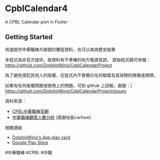 # CpblCalendar4

A CPBL Calendar port in Flutter

## Getting Started

快速提供中華職棒大聯盟的賽程資料，也可以查詢歷史結果

本程式為非官方提供，故資料有不準確的地方敬請見諒。
原始程式碼可參閱：https://github.com/DolphinWing/CpblCalendarProject

為了避免侵犯其他人的版權，在程式內不會顯示任何聯盟及其球隊的隊徽或商標。

如果有任何版權問題或使用上的問題，可到 github 上回報，謝謝：)
https://github.com/DolphinWing/CpblCalendarProject/issues


資料來源：
* [CPBL中華職棒官網](http://www.cpbl.com.tw/)
* [中華職棒觀眾人數分析](http://zxc22.idv.tw) (感謝站長carhow)

相關連結
* [DolphinWing's App play yard](https://plus.google.com/u/0/communities/117125774226013120188)
* [Google Play Store](https://play.google.com/store/apps/details?id=dolphin.android.apps.CpblCalendar3)

\#中華職棒 \#CPBL \#中職
